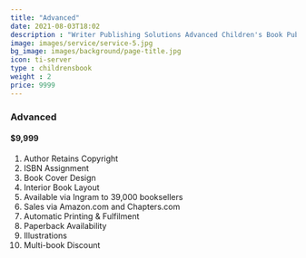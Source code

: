 ```yaml
---
title: "Advanced"
date: 2021-08-03T18:02
description : "Writer Publishing Solutions Advanced Children's Book Publishing Package"
image: images/service/service-5.jpg
bg_image: images/background/page-title.jpg
icon: ti-server
type : childrensbook
weight : 2
price: 9999
---
```


### Advanced

#### $9,999

1. Author Retains Copyright
2. ISBN Assignment
3. Book Cover Design
4. Interior Book Layout
5. Available via Ingram to 39,000 booksellers
6. Sales via Amazon.com and Chapters.com
7. Automatic Printing & Fulfilment
8. Paperback Availability
9. Illustrations
10. Multi-book Discount
